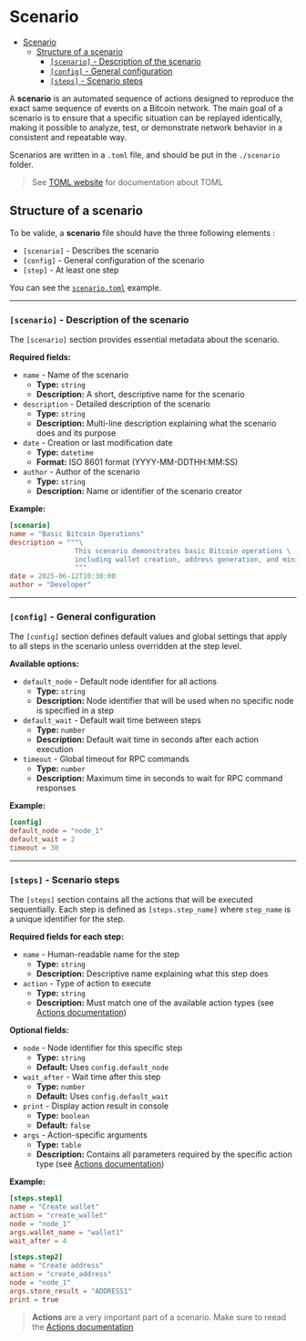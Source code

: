 # Scenario

- [Scenario](#scenario)
  - [Structure of a scenario](#structure-of-a-scenario)
    - [`[scenario]` - Description of the scenario](#scenario---description-of-the-scenario)
    - [`[config]` - General configuration](#config---general-configuration)
    - [`[steps]` - Scenario steps](#steps---scenario-steps)

A **scenario** is an automated sequence of actions designed to reproduce the exact same sequence of events on a Bitcoin network. The main goal of a scenario is to ensure that a specific situation can be replayed identically, making it possible to analyze, test, or demonstrate network behavior in a consistent and repeatable way.

Scenarios are written in a `.toml` file, and should be put in the `./scenario` folder. 

> See [TOML website](https://toml.io/en/) for documentation about TOML 

## Structure of a scenario

To be valide, a **scenario** file should have the three following elements :

- `[scenario]` - Describes the scenario
- `[config]` - General configuration of the scenario
- `[step]` - At least one step 

You can see the [`scenario.toml`](../scenarios/scenario.toml) example.

---

### `[scenario]` - Description of the scenario

The `[scenario]` section provides essential metadata about the scenario.

**Required fields:**
- `name` - Name of the scenario
  - **Type:** `string`
  - **Description:** A short, descriptive name for the scenario
- `description` - Detailed description of the scenario
  - **Type:** `string`
  - **Description:** Multi-line description explaining what the scenario does and its purpose
- `date` - Creation or last modification date
  - **Type:** `datetime`
  - **Format:** ISO 8601 format (YYYY-MM-DDTHH:MM:SS)
- `author` - Author of the scenario
  - **Type:** `string`
  - **Description:** Name or identifier of the scenario creator

**Example:**

```toml
[scenario]
name = "Basic Bitcoin Operations"
description = """\
                This scenario demonstrates basic Bitcoin operations \
                including wallet creation, address generation, and mining.\
                """
date = 2025-06-12T10:30:00
author = "Developer"
```

---

### `[config]` - General configuration

The `[config]` section defines default values and global settings that apply to all steps in the scenario unless overridden at the step level.

**Available options:**

- `default_node` - Default node identifier for all actions
  - **Type:** `string`
  - **Description:** Node identifier that will be used when no specific node is specified in a step
- `default_wait` - Default wait time between steps
  - **Type:** `number`
  - **Description:** Default wait time in seconds after each action execution
- `timeout` - Global timeout for RPC commands
  - **Type:** `number`
  - **Description:** Maximum time in seconds to wait for RPC command responses

**Example:**
```toml
[config]
default_node = "node_1"
default_wait = 2
timeout = 30
```

---

### `[steps]` - Scenario steps

The `[steps]` section contains all the actions that will be executed sequentially. Each step is defined as `[steps.step_name]` where `step_name` is a unique identifier for the step.

**Required fields for each step:**

- `name` - Human-readable name for the step
  - **Type:** `string`
  - **Description:** Descriptive name explaining what this step does
- `action` - Type of action to execute
  - **Type:** `string`
  - **Description:** Must match one of the available action types (see [Actions documentation](actions.md))

**Optional fields:**
- `node` - Node identifier for this specific step
  - **Type:** `string`
  - **Default:** Uses `config.default_node`
- `wait_after` - Wait time after this step
  - **Type:** `number`
  - **Default:** Uses `config.default_wait`
- `print` - Display action result in console
  - **Type:** `boolean`
  - **Default:** `false`
- `args` - Action-specific arguments
  - **Type:** `table`
  - **Description:** Contains all parameters required by the specific action type (see [Actions documentation](actions.md))

**Example:**
```toml
[steps.step1]
name = "Create wallet"
action = "create_wallet"
node = "node_1"
args.wallet_name = "wallet1"
wait_after = 4

[steps.step2]
name = "Create address"
action = "create_address"
node = "node_1"
args.store_result = "ADDRESS1"
print = true
```

> **Actions** are a very important part of a scenario. Make sure to reead the [Actions documentation](actions.md)